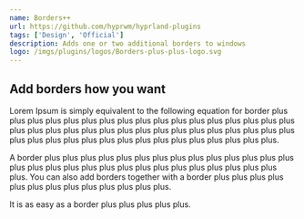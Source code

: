 ```yaml
---
name: Borders++
url: https://github.com/hyprwm/hyprland-plugins
tags: ['Design', 'Official']
description: Adds one or two additional borders to windows
logo: /imgs/plugins/logos/Borders-plus-plus-logo.svg
---
```


## Add borders how you want

Lorem Ipsum is simply equivalent to the following equation for border plus plus plus plus plus plus plus plus plus plus plus plus plus plus plus plus plus plus plus plus plus plus plus plus plus plus plus plus plus plus plus plus plus plus plus plus plus plus plus plus plus plus plus plus plus plus plus plus.

A border plus plus plus plus plus plus plus plus plus plus plus plus plus plus plus plus plus plus plus plus plus plus plus plus plus plus plus plus plus plus.
You can also add borders together with a border plus plus plus plus plus plus plus plus plus plus plus plus plus.

It is as easy as a border plus plus plus plus plus.
